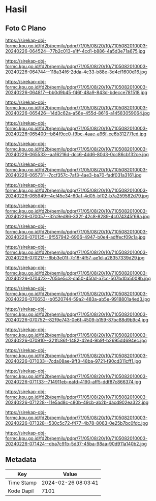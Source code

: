 # Hasil

## Foto C Plano

https://sirekap-obj-formc.kpu.go.id/fd2b/pemilu/pdpr/71/05/08/20/10/7105082010003-20240226-064524--77b2c013-e1ff-4cd1-b886-4a5d3e71a675.jpg

https://sirekap-obj-formc.kpu.go.id/fd2b/pemilu/pdpr/71/05/08/20/10/7105082010003-20240226-064744--118a34f6-2dda-4c33-b88e-3d4cf1600d16.jpg

https://sirekap-obj-formc.kpu.go.id/fd2b/pemilu/pdpr/71/05/08/20/10/7105082010003-20240226-064817--bb0d9b45-f46f-48a9-843d-bdecce781518.jpg

https://sirekap-obj-formc.kpu.go.id/fd2b/pemilu/pdpr/71/05/08/20/10/7105082010003-20240226-065426--14d3c62a-a56e-455d-8616-a14583059064.jpg

https://sirekap-obj-formc.kpu.go.id/fd2b/pemilu/pdpr/71/05/08/20/10/7105082010003-20240226-065400--b84f9cc0-f9bc-4aae-a96f-ce6b31277fed.jpg

https://sirekap-obj-formc.kpu.go.id/fd2b/pemilu/pdpr/71/05/08/20/10/7105082010003-20240226-065533--aa16216d-dcc6-4dd6-80d3-0cc86cb132ce.jpg

https://sirekap-obj-formc.kpu.go.id/fd2b/pemilu/pdpr/71/05/08/20/10/7105082010003-20240226-065731--7ccf357c-7af3-4ae3-ba70-fadf031a3161.jpg

https://sirekap-obj-formc.kpu.go.id/fd2b/pemilu/pdpr/71/05/08/20/10/7105082010003-20240226-065949--4cf45e34-60af-4d05-bf02-b7a259582d79.jpg

https://sirekap-obj-formc.kpu.go.id/fd2b/pemilu/pdpr/71/05/08/20/10/7105082010003-20240226-070057--32c9ed86-332f-42c8-8289-4c074345f69a.jpg

https://sirekap-obj-formc.kpu.go.id/fd2b/pemilu/pdpr/71/05/08/20/10/7105082010003-20240226-070125--6f557942-6906-4947-b0e4-adffecf09c1a.jpg

https://sirekap-obj-formc.kpu.go.id/fd2b/pemilu/pdpr/71/05/08/20/10/7105082010003-20240226-070217--6bb3e01f-7c18-4f57-ae1d-a28357339d29.jpg

https://sirekap-obj-formc.kpu.go.id/fd2b/pemilu/pdpr/71/05/08/20/10/7105082010003-20240226-070423--705be5c3-da50-450d-a7cc-507bd0a5008b.jpg

https://sirekap-obj-formc.kpu.go.id/fd2b/pemilu/pdpr/71/05/08/20/10/7105082010003-20240226-070653--b0520744-59a2-483a-ab5e-9918801a4ed3.jpg

https://sirekap-obj-formc.kpu.go.id/fd2b/pemilu/pdpr/71/05/08/20/10/7105082010003-20240226-070752--82f9e743-0e6f-4509-b159-87bc88d9b9c4.jpg

https://sirekap-obj-formc.kpu.go.id/fd2b/pemilu/pdpr/71/05/08/20/10/7105082010003-20240226-070910--321fc86f-1482-42e4-9b9f-b2695d4694ec.jpg

https://sirekap-obj-formc.kpu.go.id/fd2b/pemilu/pdpr/71/05/08/20/10/7105082010003-20240226-071033--7cda08ae-9ff3-48ba-9721-f90cd311cff1.jpg

https://sirekap-obj-formc.kpu.go.id/fd2b/pemilu/pdpr/71/05/08/20/10/7105082010003-20240226-071133--714911eb-eafd-4190-aff5-ddf87c866374.jpg

https://sirekap-obj-formc.kpu.go.id/fd2b/pemilu/pdpr/71/05/08/20/10/7105082010003-20240226-071228--11e5ad8c-c80b-49cb-ab2b-dacd902ea322.jpg

https://sirekap-obj-formc.kpu.go.id/fd2b/pemilu/pdpr/71/05/08/20/10/7105082010003-20240226-071328--530c5c72-f477-4b78-8063-0e25b7bc0fdc.jpg

https://sirekap-obj-formc.kpu.go.id/fd2b/pemilu/pdpr/71/05/08/20/10/7105082010003-20240226-071424--dba7c91b-5d37-45ba-98aa-90d911a140b2.jpg


## Metadata

| Key        | Value               |
| ---------- | ------------------- |
| Time Stamp | 2024-02-26 08:03:41 |
| Kode Dapil | 7101                |




